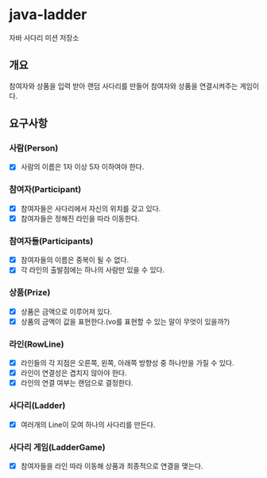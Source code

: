 # java-ladder

자바 사다리 미션 저장소

## 개요

참여자와 상품을 입력 받아 랜덤 사다리를 만들어 참여자와 상품을 연결시켜주는 게임이다.

## 요구사항

### 사람(Person)

- [x] 사람의 이름은 1자 이상 5자 이하여야 한다.

### 참여자(Participant)

- [x] 참여자들은 사다리에서 자신의 위치를 갖고 있다.
- [X] 참여자들은 정해진 라인을 따라 이동한다.

### 참여자들(Participants)

- [x] 참여자들의 이름은 중복이 될 수 없다.
- [x] 각 라인의 출발점에는 하나의 사람만 있을 수 있다.

### 상품(Prize)

- [x] 상품은 금액으로 이루어져 있다.
- [x] 상품의 금액이 값을 표현한다.(vo를 표현할 수 있는 말이 무엇이 있을까?)

### 라인(RowLine)

- [x] 라인들의 각 지점은 오른쪽, 왼쪽, 아래쪽 방향성 중 하나만을 가질 수 있다.
- [x] 라인이 연결성은 겹치지 않아야 한다.
- [x] 라인의 연결 여부는 랜덤으로 결정한다.

### 사다리(Ladder)

- [x] 여러개의 Line이 모여 하나의 사다리를 만든다.

### 사다리 게임(LadderGame)

- [x] 참여자들을 라인 따라 이동해 상품과 최종적으로 연결을 맺는다.

